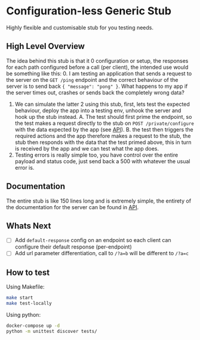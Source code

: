 # Configuration-less Generic Stub
Highly flexible and customisable stub for you testing needs.

## High Level Overview
The idea behind this stub is that it 0 configuration or setup, the responses for each path configured before a call (per client), the intended use would be something like this:
0. I am testing an application that sends a request to the server on the `GET /ping` endpoint and the correct behaviour of the server is to send back `{ "message": "pong" }`. What happens to my app if the server times out, crashes or sends back the completely wrong data?
1. We can simulate the latter 2 using this stub, first, lets test the expected behaviour, deploy the app into a testing env, unhook the server and hook up the stub instead.
	A. The test should first prime the endpoint, so the test makes a request directly to the stub on `POST /private/configure` with the data expected by the app (see [API](/API.md)).
	B. the test then triggers the required actions and the app therefore makes a request to the stub, the stub then responds with the data that the test primed above, this in turn is received by the app and we can test what the app does.
2. Testing errors is really simple too, you have control over the entire payload and status code, just send back a 500 with whatever the usual error is.

## Documentation
The entire stub is like 150 lines long and is extremely simple, the entirety of the documentation for the server can be found in [API](/API.md).

## Whats Next
- [ ] Add `default-response` config on an endpoint so each client can configure their default response (per-endpoint)
- [ ] Add url parameter differentiation, call to `/?a=b` will be different to `/?a=c`

## How to test
Using Makefile:
```bash
make start
make test-locally
```

Using python:
```bash
docker-compose up -d
python -m unittest discover tests/
```
